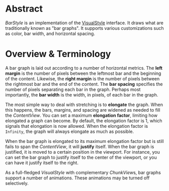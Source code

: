 # Abstract

*BarStyle* is an implementation of the [VisualStyle](VisualStyle.md) interface. It draws what are traditionally known as "bar graphs". It supports various customizations such as color, bar width, and horizontal spacing.

# Overview & Terminology

A bar graph is laid out according to a number of horizontal metrics. The **left margin** is the number of pixels between the leftmost bar and the beginning of the content. Likewise, the **right margin** is the number of pixels between the rightmost bar and the end of the content. The **bar spacing** specifies the number of pixels separating each bar in the graph. Perhaps most importantly, the **bar width** is the width, in pixels, of each bar in the graph.

The most simple way to deal with stretching is to **elongate** the graph. When this happens, the bars, margins, and spacing are widened as needed to fill the *ContentView*. You can set a maximum **elongation factor**, limiting how elongated a graph can become. By default, the elongation factor is 1, which signals that elongation is now allowed. When the elongation factor is `Infinity`, the graph will always elongate as much as possible.

When the bar graph is elongated to its maximum elongation factor but is still fails to span the *ContentView*, it will **justify** itself. When the bar graph is justified, it is moved to a certain position in the viewport. For instance, you can set the bar graph to justify itself to the center of the viewport, or you can have it justify itself to the right.

As a full-fledged *VisualStyle* with complementary *ChunkView*s, bar graphs support a number of animations. These animations may be turned off selectively.
